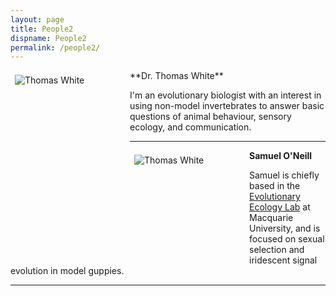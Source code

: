```yaml
---
layout: page
title: People2
dispname: People2
permalink: /people2/
---
```


<style>
.photo{
  float:left;
  max-width: 200px;
  min-width: 170px;
  max-height: 210px;
  min-height: 170;
  margin: 0.0em;
  padding: 0.5em;
  margin-left:0.0em;
  margin-right:0.5em;
}
</style>

<img src="{{ site.baseurl }}/assets/tom.jpg" alt="Thomas White" title="Thomas White" class = "photo">
**Dr. Thomas White**  

I'm an evolutionary biologist with an interest in using non-model invertebrates to answer basic questions of animal behaviour, sensory ecology, and communication.  

---

<img src="{{ site.baseurl }}/assets/gup.jpg" alt="Thomas White" title="Thomas White" class="photo">

**Samuel O'Neill** 

Samuel is chiefly based in the <a href="http://evolutionaryecologymq.com">Evolutionary Ecology Lab</a> at Macquarie University, and is focused on sexual selection and iridescent signal evolution in model guppies. 

---

